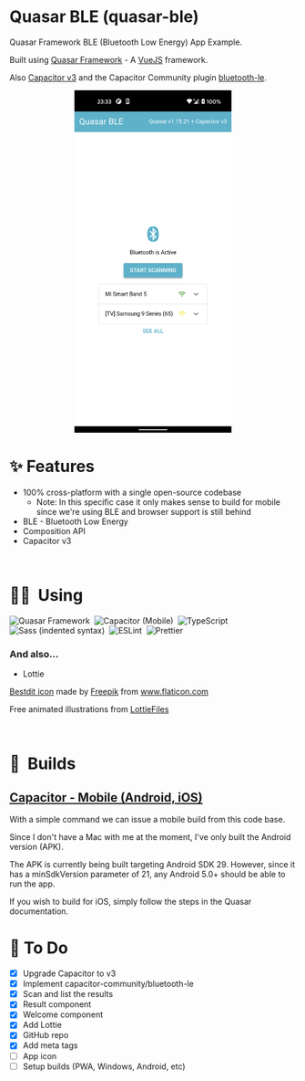 # Quasar BLE (quasar-ble)

Quasar Framework BLE (Bluetooth Low Energy) App Example.

Built using <a href="https://quasar.dev/">Quasar Framework</a> - A <a href="https://vuejs.org/">VueJS</a> framework.

Also <a href="https://capacitorjs.com/">Capacitor v3</a> and the Capacitor Community plugin <a href="https://github.com/capacitor-community/bluetooth-le">bluetooth-le</a>.

<p align="center">
  <a href="https://github.com/nunogois/quasar-ble/blob/master/demo_screenshots/quasar-ble.png?raw=true"><img src="https://github.com/nunogois/quasar-ble/blob/master/demo_screenshots/quasar-ble.png?raw=true" height="600" /></a>
</p>

# ✨ Features

- 100% cross-platform with a single open-source codebase
  - Note: In this specific case it only makes sense to build for mobile since we're using BLE and browser support is still behind
- BLE - Bluetooth Low Energy
- Composition API
- Capacitor v3

<br />

# 👨‍💻 &nbsp;Using

![Quasar Framework](https://img.shields.io/badge/-Quasar%20Framework-141321?style=flat&logo=quasar&logoColor=1976D2)&nbsp;
![Capacitor (Mobile)](<https://img.shields.io/badge/-Capacitor%20(Mobile)-141321?style=flat&logo=Capacitor&logoColor=119EFF>)&nbsp;
![TypeScript](https://img.shields.io/badge/-TypeScript-141321?style=flat&logo=TypeScript&logoColor=3178C6)&nbsp;
![Sass (indented syntax)](<https://img.shields.io/badge/-Sass%20(indented%20syntax)-141321?style=flat&logo=Sass&logoColor=CC6699>)&nbsp;
![ESLint](https://img.shields.io/badge/-ESLint-141321?style=flat&logo=ESLint&logoColor=4B32C3)&nbsp;
![Prettier](https://img.shields.io/badge/-Prettier-141321?style=flat&logo=Prettier&logoColor=F7B93E)&nbsp;

### And also...

- Lottie

[Bestdit icon](https://www.flaticon.com/free-icon/trophy_3112946) made by <a href="https://www.freepik.com" title="Freepik">Freepik</a> from <a href="https://www.flaticon.com/" title="Flaticon">www.flaticon.com</a>

Free animated illustrations from [LottieFiles](https://lottiefiles.com/)

<br />

# 🔨 &nbsp;Builds

## [Capacitor - Mobile (Android, iOS)](https://quasar.dev/quasar-cli/developing-capacitor-apps/introduction)

With a simple command we can issue a mobile build from this code base.

Since I don't have a Mac with me at the moment, I've only built the Android version (APK).

The APK is currently being built targeting Android SDK 29. However, since it has a minSdkVersion parameter of 21, any Android 5.0+ should be able to run the app.

If you wish to build for iOS, simply follow the steps in the Quasar documentation.

# 📌 To Do

- [x] Upgrade Capacitor to v3
- [x] Implement capacitor-community/bluetooth-le
- [x] Scan and list the results
- [x] Result component
- [x] Welcome component
- [x] Add Lottie
- [x] GitHub repo
- [x] Add meta tags
- [ ] App icon
- [ ] Setup builds (PWA, Windows, Android, etc)
